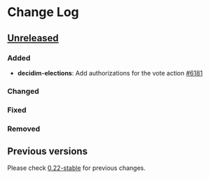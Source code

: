 # Change Log

## [Unreleased](https://github.com/decidim/decidim/tree/HEAD)

### Added

- **decidim-elections**: Add authorizations for the vote action [\#6181](https://github.com/decidim/decidim/pull/6181)

### Changed

### Fixed

### Removed

## Previous versions

Please check [0.22-stable](https://github.com/decidim/decidim/blob/0.22-stable/CHANGELOG.md) for previous changes.
